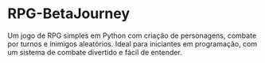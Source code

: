# RPG-BetaJourney
Um jogo de RPG simples em Python com criação de personagens, combate por turnos e inimigos aleatórios. Ideal para iniciantes em programação, com um sistema de combate divertido e fácil de entender.
